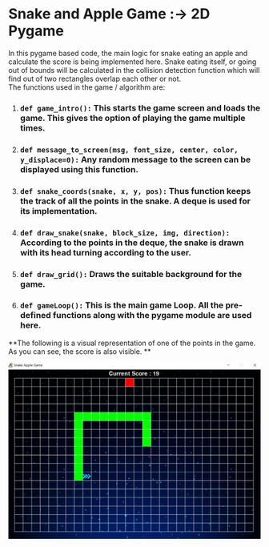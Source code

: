 # Snake and Apple Game :-> 2D Pygame
In this pygame based code, the main logic for snake eating an apple and calculate the score is being implemented here. Snake eating itself, or going out of bounds will be calculated in the collision detection function which will find out of two rectangles overlap each other or not.  
The functions used in the game / algorithm are:
1.	### ` def game_intro(): ` This starts the game screen and loads the game. This gives the option of playing the game multiple times.  
2.	### ` def message_to_screen(msg, font_size, center, color, y_displace=0): `  Any random message to the screen can be displayed using this function.    
3.	### ` def snake_coords(snake, x, y, pos): ` Thus function keeps the track of all the points in the snake. A deque is used for its implementation.  
4.	### ` def draw_snake(snake, block_size, img, direction): ` According to the points in the deque, the snake is drawn with its head turning according to the user.  
5.	### ` def draw_grid(): ` Draws the suitable background for the game.  
6.	### ` def gameLoop(): ` This is the main game Loop. All the pre-defined functions along with the pygame module are used here.  

**The following is a visual representation of one of the points in the game. As you can see, the score is also visible. **  

![Snake and Apple Game using Pygame](Implementation.png)  



